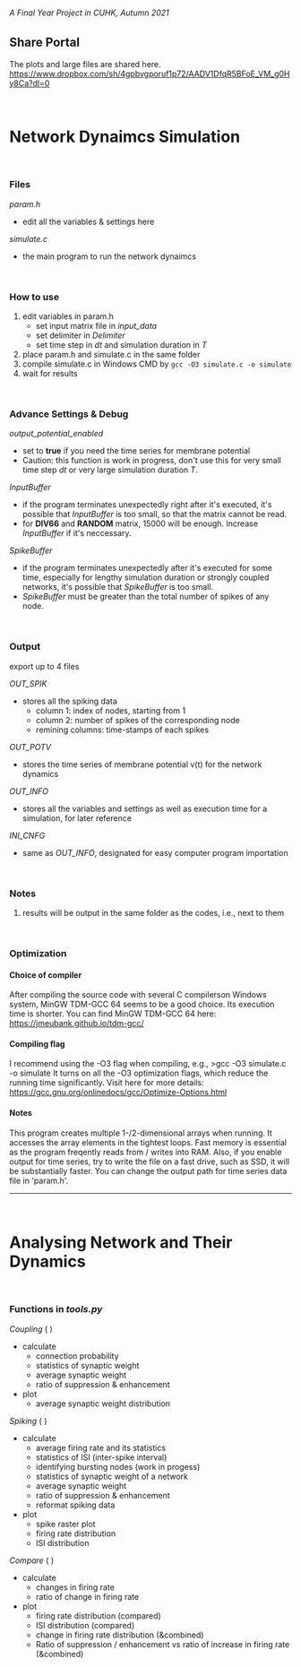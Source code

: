 ###### A Final Year Project in CUHK, Autumn 2021

## Share Portal

The plots and large files are shared here.
https://www.dropbox.com/sh/4gpbvgporuf1p72/AADV1DfqR5BFoE_VM_g0Hy8Ca?dl=0

</br>

# Network Dynaimcs Simulation

</br>

### **Files**

_param.h_
- edit all the variables & settings here

_simulate.c_
- the main program to run the network dynaimcs

</br>

### **How to use**
1. edit variables in param.h
   - set input matrix file in _input_data_
   - set delimiter in _Delimiter_
   - set time step in _dt_ and simulation duration in _T_
3. place param.h and simulate.c in the same folder
4. compile simulate.c in Windows CMD by ```gcc -O3 simulate.c -o simulate```
5. wait for results

</br>

### **Advance Settings & Debug**
_output_potential_enabled_
- set to **true** if you need the time series for membrane potential
- Caution: this function is work in progress, don't use this for very small time step _dt_ or very large simulation duration _T_.

_InputBuffer_
- if the program terminates unexpectedly right after it's executed, it's possible that _InputBuffer_ is too small, so that the matrix cannot be read.
- for **DIV66** and **RANDOM** matrix, 15000 will be enough. Increase _InputBuffer_ if it's neccessary.

_SpikeBuffer_
- if the program terminates unexpectedly after it's executed for some time, especially for lengthy simulation duration or strongly coupled networks, it's possible that _SpikeBuffer_ is too small.
- _SpikeBuffer_ must be greater than the total number of spikes of any node.

</br>

### **Output**
export up to 4 files

_OUT_SPIK_
- stores all the spiking data
  - column 1: index of nodes, starting from 1
  - column 2: number of spikes of the corresponding node
  - remining columns: time-stamps of each spikes

_OUT_POTV_
- stores the time series of membrane potential v(t) for the network dynamics

_OUT_INFO_
- stores all the variables and settings as well as execution time for a simulation, for later reference

_INI_CNFG_
- same as _OUT_INFO_, designated for easy computer program importation

</br>

### **Notes**
1. results will be output in the same folder as the codes, i.e., next to them

</br>

### **Optimization**

#### Choice of compiler
After compiling the source code with several C compilerson Windows system, MinGW TDM-GCC 64 seems to be a good choice. Its execution time is shorter.
You can find MinGW TDM-GCC 64 here: https://jmeubank.github.io/tdm-gcc/

#### Compiling flag
I recommend using the -O3 flag when compiling, e.g., >gcc -O3 simulate.c -o simulate
It turns on all the -O3 optimization flags, which reduce the running time significantly.
Visit here for more details: https://gcc.gnu.org/onlinedocs/gcc/Optimize-Options.html

#### Notes
This program creates multiple 1-/2-dimensional arrays when running. It accesses the array elements in the tightest loops. Fast memory is essential as the program freqently reads from / writes into RAM.
Also, if you enable output for time series, try to write the file on a fast drive, such as SSD, it will be substantially faster. You can change the output path for time series data file in 'param.h'.

___

</br>

# Analysing Network and Their Dynamics

</br>

### **Functions in _tools.py_**

_Coupling_ ( )
- calculate
  - connection probability
  - statistics of synaptic weight
  - average synaptic weight
  - ratio of suppression & enhancement
- plot
  - average synaptic weight distribution

_Spiking_ ( )
- calculate
  - average firing rate and its statistics
  - statistics of ISI (inter-spike interval)
  - identifying bursting nodes (work in progess)
  - statistics of synaptic weight of a network
  - average synaptic weight
  - ratio of suppression & enhancement
  - reformat spiking data
- plot
  - spike raster plot
  - firing rate distribution
  - ISI distribution

_Compare_ ( )
- calculate
  - changes in firing rate
  - ratio of change in firing rate
- plot
  - firing rate distribution (compared)
  - ISI distribution (compared)
  - change in firing rate distribution (&combined)
  - Ratio of suppression / enhancement vs ratio of increase in firing rate (&combined)
